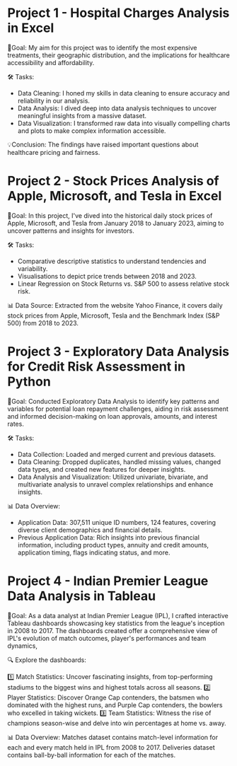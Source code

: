 # Project 1 - Hospital Charges Analysis in Excel

🎯Goal: 
My aim for this project was to identify the most expensive treatments, their geographic distribution, and the implications for healthcare accessibility and affordability.

🛠️ Tasks:
- Data Cleaning: I honed my skills in data cleaning to ensure accuracy and reliability in our analysis. 
- Data Analysis: I dived deep into data analysis techniques to uncover meaningful insights from a massive dataset. 
- Data Visualization: I transformed raw data into visually compelling charts and plots to make complex information accessible. 

💡Conclusion: 
The findings have raised important questions about healthcare pricing and fairness.

# Project 2 - Stock Prices Analysis of Apple, Microsoft, and Tesla in Excel

🎯Goal: 
In this project, I've dived into the historical daily stock prices of Apple, Microsoft, and Tesla from January 2018 to January 2023, aiming to uncover patterns and insights for investors.

🛠️ Tasks:
- Comparative descriptive statistics to understand tendencies and variability.
- Visualisations to depict price trends between 2018 and 2023.
- Linear Regression on Stock Returns vs. S&P 500 to assess relative stock risk.

📊 Data Source: 
Extracted from the website Yahoo Finance, it covers daily stock prices from Apple, Microsoft, Tesla and the Benchmark Index (S&P 500) from 2018 to 2023.

# Project 3 - Exploratory Data Analysis for Credit Risk Assessment in Python

🎯Goal: 
Conducted Exploratory Data Analysis to identify key patterns and variables for potential loan repayment challenges, aiding in risk assessment and informed decision-making on loan approvals, amounts, and interest rates.

🛠️ Tasks:
- Data Collection: Loaded and merged current and previous datasets.
- Data Cleaning: Dropped duplicates, handled missing values, changed data types, and created new features for deeper insights.
- Data Analysis and Visualization: Utilized univariate, bivariate, and multivariate analysis to unravel complex relationships and enhance insights.

📊 Data Overview:
- Application Data: 307,511 unique ID numbers, 124 features, covering diverse client demographics and financial details.
- Previous Application Data: Rich insights into previous financial information, including product types, annuity and credit amounts, application timing, flags indicating status, and more.

# Project 4 - Indian Premier League Data Analysis in Tableau

🎯Goal:
As a data analyst at Indian Premier League (IPL), I crafted interactive Tableau dashboards showcasing key statistics from the league's inception in 2008 to 2017. The dashboards created offer a comprehensive view of IPL's evolution of match outcomes, player's performances and team dynamics,

🔍 Explore the dashboards:

1️⃣ Match Statistics: Uncover fascinating insights, from top-performing stadiums to the biggest wins and highest totals across all seasons.
2️⃣ Player Statistics: Discover Orange Cap contenders, the batsmen who dominated with the highest runs, and Purple Cap contenders, the bowlers who excelled in taking wickets.
3️⃣ Team Statistics: Witness the rise of champions season-wise and delve into win percentages at home vs. away.

📊 Data Overview: 
Matches dataset contains match-level information for each and every match held in IPL from 2008 to 2017.
Deliveries dataset contains ball-by-ball information for each of the matches.
